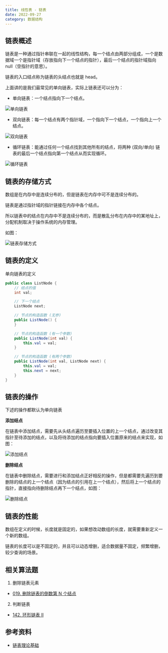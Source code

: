 ```yaml
---
title: 线性表 - 链表
date: 2022-09-27
category: 数据结构
---
```


## 链表概述

链表是一种通过指针串联在一起的线性结构，每一个结点由两部分组成，一个是数据域一个是指针域（存放指向下一个结点的指针），最后一个结点的指针域指向 null（空指针的意思）。

链表的入口结点称为链表的头结点也就是 head。

上面讲的是我们最常见的单向链表，实际上链表还可以分为：

- 单向链表：一个结点指向下一个结点。

![单向链表](https://code-thinking-1253855093.file.myqcloud.com/pics/20200806194529815.png)

- 双向链表：每一个结点有两个指针域，一个指向下一个结点，一个指向上一个结点。

![双向链表](https://code-thinking-1253855093.file.myqcloud.com/pics/20200806194559317.png)

- 循环链表：能通过任何一个结点找到其他所有的结点，将两种 (双向/单向) 链表的最后一个结点指向第一个结点从而实现循环。

![循环链表](https://code-thinking-1253855093.file.myqcloud.com/pics/20200806194629603.png)

## 链表的存储方式

数组是在内存中是连续分布的，但是链表在内存中可不是连续分布的。

链表是通过指针域的指针链接在内存中各个结点。

所以链表中的结点在内存中不是连续分布的，而是散乱分布在内存中的某地址上，分配机制取决于操作系统的内存管理。

如图：

![链表存储方式](https://code-thinking-1253855093.file.myqcloud.com/pics/20200806194613920.png)

## 链表的定义

单向链表的定义

```java
public class ListNode {
    // 结点的值
    int val;

    // 下一个结点
    ListNode next;

    // 节点的构造函数 (无参)
    public ListNode() {
    }

    // 节点的构造函数 (有一个参数)
    public ListNode(int val) {
        this.val = val;
    }

    // 节点的构造函数 (有两个参数)
    public ListNode(int val, ListNode next) {
        this.val = val;
        this.next = next;
    }
}
```

## 链表的操作

下述的操作都默认为单向链表

**添加结点**

在链表中添加结点，需要先从头结点遍历至要插入位置的上一个结点，通过改变其指针至待添加的结点，以及将待添加的结点指向要插入位置原来的结点来实现，如图：

![添加结点](https://code-thinking-1253855093.file.myqcloud.com/pics/20200806195134331-20230310121503147.png)

**删除结点**

在链表中删除结点，需要进行和添加结点正好相反的操作，但是都需要先遍历到要删除的结点的上一个结点（因为结点的引用在上一个结点），然后将上一个结点的指针，直接指向待删除结点再下一个结点，如图：

![删除结点](https://code-thinking-1253855093.file.myqcloud.com/pics/20200806195114541-20230310121459257.png)

## 链表的性能

数组在定义的时候，长度就是固定的，如果想改动数组的长度，就需要重新定义一个新的数组。

链表的长度可以是不固定的，并且可以动态增删，适合数据量不固定，频繁增删，较少查询的场景。

## 相关算法题

1. 删除链表元素
  - [019. 删除链表的倒数第 N 个结点](https://leetcode.cn/problems/remove-nth-node-from-end-of-list/)

2. 判断链表
  - [142. 环形链表 II](https://leetcode.cn/problems/linked-list-cycle-ii/)

## 参考资料

- [链表理论基础](https://programmercarl.com/%E9%93%BE%E8%A1%A8%E7%90%86%E8%AE%BA%E5%9F%BA%E7%A1%80.html)